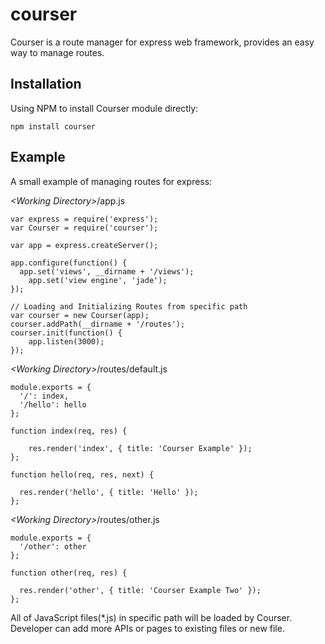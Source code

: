 courser
=======

Courser is a route manager for express web framework, provides an easy way to manage routes.

Installation
---

Using NPM to install Courser module directly:

    npm install courser


Example
---

A small example of managing routes for express:

*&lt;Working Directory&gt;*/app.js

    var express = require('express');
    var Courser = require('courser');
    
    var app = express.createServer();
    
    app.configure(function() {
      app.set('views', __dirname + '/views');
    	app.set('view engine', 'jade');
    });
    
    // Loading and Initializing Routes from specific path
    var courser = new Courser(app);
    courser.addPath(__dirname + '/routes');
    courser.init(function() {
    	app.listen(3000);
    });

*&lt;Working Directory&gt;*/routes/default.js

    module.exports = {
      '/': index,
      '/hello': hello
    };
    
    function index(req, res) {
    
    	res.render('index', { title: 'Courser Example' });
    };
    
    function hello(req, res, next) {
    
      res.render('hello', { title: 'Hello' });
    };

*&lt;Working Directory&gt;*/routes/other.js

    module.exports = {
      '/other': other
    };
    
    function other(req, res) {
    
      res.render('other', { title: 'Courser Example Two' });
    };
    

All of JavaScript files(*.js) in specific path will be loaded by Courser. Developer can add more APIs or pages to existing files or new file. 
    